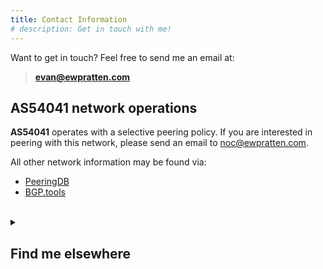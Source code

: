 ```yaml
---
title: Contact Information
# description: Get in touch with me!
---
```



Want to get in touch? Feel free to send me an email at:

> **[evan@ewpratten.com](mailto:evan@ewpratten.com)**

## AS54041 network operations

**AS54041** operates with a selective peering policy. If you are interested in peering with this network, please send an email to [noc@ewpratten.com](mailto:noc@ewpratten.com). 

All other network information may be found via:

- [PeeringDB](https://www.peeringdb.com/asn/54041)
- [BGP.tools](https://bgp.tools/as/54041)

<br>
<details>
<summary>
<h2>Find me elsewhere</h2>
</summary>

- [LinkedIn](https://www.linkedin.com/in/ewpratten/)
- [GitHub](https://github.com/ewpratten)
- [Instagram](https://www.instagram.com/ewpratten/)
- [Mastodon](https://ewp.fyi/mastodon)
- [Discord](https://ewp.fyi/discord)
- [Tildes](https://tildes.net/user/ewpratten)
- [Threads](https://threads.net/@ewpratten)
- [QRZ](https://qrz.com/db/va3zza)
- [Spotify](https://open.spotify.com/artist/1aLNEmgqBJkhfkEZvf8Vh5)
- [Apple Music](https://music.apple.com/us/artist/evan-pratten/1611566708)
- [YouTube](https://www.youtube.com/@ewpratten)
- [Modrinth](https://modrinth.com/user/ewpratten)
- [IMDb](https://www.imdb.com/name/nm13747554/)
<!--- [IETF Datatracker](https://datatracker.ietf.org/person/Evan%20Pratten) -->
</details>
